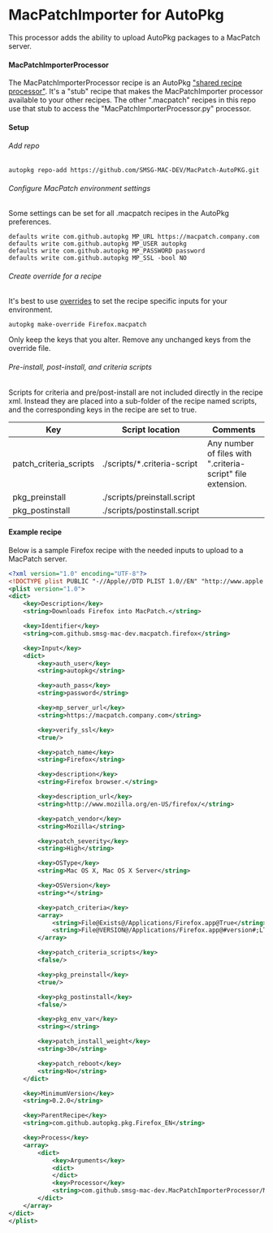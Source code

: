 MacPatchImporter for AutoPkg
=================

This processor adds the ability to upload AutoPkg packages to a MacPatch server.

#### MacPatchImporterProcessor
The MacPatchImporterProcessor recipe is an AutoPkg ["shared recipe processor"](https://github.com/autopkg/autopkg/wiki/Processor-Locations#shared-recipe-processors). It's a "stub" recipe that makes the MacPatchImporter processor available to your other recipes. The other ".macpatch" recipes in this repo use that stub to access the "MacPatchImporterProcessor.py" processor.

#### Setup

###### Add repo

```shell
autopkg repo-add https://github.com/SMSG-MAC-DEV/MacPatch-AutoPKG.git
```

###### Configure MacPatch environment settings
Some settings can be set for all .macpatch recipes in the AutoPkg preferences.

```shell
defaults write com.github.autopkg MP_URL https://macpatch.company.com
defaults write com.github.autopkg MP_USER autopkg
defaults write com.github.autopkg MP_PASSWORD password
defaults write com.github.autopkg MP_SSL -bool NO
```

###### Create override for a recipe
It's best to use [overrides](https://github.com/autopkg/autopkg/wiki/Recipe-Overrides) to set the recipe specific inputs for your environment. 

```shell
autopkg make-override Firefox.macpatch
```

Only keep the keys that you alter. Remove any unchanged keys from the override file.

###### Pre-install, post-install, and criteria scripts
Scripts for criteria and pre/post-install are not included directly in the recipe xml. Instead they are placed into a sub-folder of the recipe named scripts, and the corresponding keys in the recipe are set to true.

Key | Script location | Comments
----|------|------
patch_criteria_scripts | ./scripts/*.criteria-script | Any number of files with ".criteria-script" file extension.
pkg_preinstall | ./scripts/preinstall.script 
pkg_postinstall | ./scripts/postinstall.script

#### Example recipe
Below is a sample Firefox recipe with the needed inputs to upload to a MacPatch server.

```xml
<?xml version="1.0" encoding="UTF-8"?>
<!DOCTYPE plist PUBLIC "-//Apple//DTD PLIST 1.0//EN" "http://www.apple.com/DTDs/PropertyList-1.0.dtd">
<plist version="1.0">
<dict>
    <key>Description</key>
    <string>Downloads Firefox into MacPatch.</string>

    <key>Identifier</key>
    <string>com.github.smsg-mac-dev.macpatch.firefox</string>

    <key>Input</key>
    <dict>
        <key>auth_user</key>
        <string>autopkg</string>

        <key>auth_pass</key>
        <string>password</string>

        <key>mp_server_url</key>
        <string>https://macpatch.company.com</string>

        <key>verify_ssl</key>
        <true/>

        <key>patch_name</key>
        <string>Firefox</string>

        <key>description</key>
        <string>Firefox browser.</string>

        <key>description_url</key>
        <string>http://www.mozilla.org/en-US/firefox/</string>

        <key>patch_vendor</key>
        <string>Mozilla</string>

        <key>patch_severity</key>
        <string>High</string>

        <key>OSType</key>
        <string>Mac OS X, Mac OS X Server</string>

        <key>OSVersion</key>
        <string>*</string>

        <key>patch_criteria</key>
        <array>
            <string>File@Exists@/Applications/Firefox.app@True</string>
            <string>File@VERSION@/Applications/Firefox.app@#version#;LT</string>
        </array>

        <key>patch_criteria_scripts</key>
        <false/>

        <key>pkg_preinstall</key>
        <true/>

        <key>pkg_postinstall</key>
        <false/>

        <key>pkg_env_var</key>
        <string></string>

        <key>patch_install_weight</key>
        <string>30</string>

        <key>patch_reboot</key>
        <string>No</string>
    </dict>

    <key>MinimumVersion</key>
    <string>0.2.0</string>

    <key>ParentRecipe</key>
    <string>com.github.autopkg.pkg.Firefox_EN</string>

    <key>Process</key>
    <array>
        <dict>
            <key>Arguments</key>
            <dict>
            </dict>
            <key>Processor</key>
            <string>com.github.smsg-mac-dev.MacPatchImporterProcessor/MacPatchImporterProcessor</string>
        </dict>
    </array>
</dict>
</plist>
```